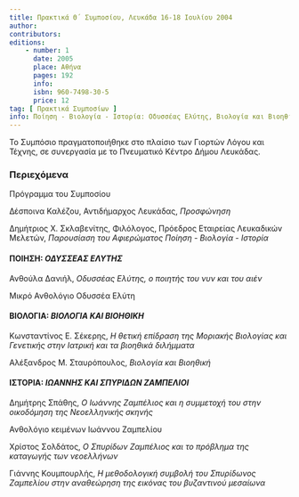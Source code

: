 ```yaml
---
title: Πρακτικά Θ΄ Συμποσίου, Λευκάδα 16-18 Ιουλίου 2004
author: 
contributors: 
editions: 
    - number: 1
      date: 2005
      place: Αθήνα
      pages: 192
      info: 
      isbn: 960-7498-30-5
      price: 12
tag: [ Πρακτικά Συμποσίων ]
info: Ποίηση - Βιολογία - Ιστορία: Οδυσσέας Ελύτης, Βιολογία και Βιοηθική, Ιωάννης και Σπυρίδων Ζαμπέλιοι.
---
```


Το Συμπόσιο πραγματοποιήθηκε στο πλαίσιο των Γιορτών Λόγου και Τέχνης, σε συνεργασία με το Πνευματικό Κέντρο Δήμου Λευκάδας.

### Περιεχόμενα

Πρόγραμμα του Συμποσίου

Δέσποινα Καλέζου, Αντιδήμαρχος Λευκάδας, *Προσφώνηση*

Δημήτριος Χ. Σκλαβενίτης, Φιλόλογος, Πρόεδρος Εταιρείας Λευκαδικών Μελετών, *Παρουσίαση του Αφιερώματος Ποίηση - Βιολογία - Ιστορία*

#### ΠΟΙΗΣΗ: *ΟΔΥΣΣΕΑΣ ΕΛΥΤΗΣ*

Ανθούλα Δανιήλ, *Οδυσσέας Ελύτης, ο ποιητής του νυν και του αιέν*

Μικρό Ανθολόγιο Oδυσσέα Ελύτη

#### ΒΙΟΛΟΓΙΑ: *ΒΙΟΛΟΓΙΑ ΚΑΙ ΒΙΟΗΘΙΚΗ*

Κωνσταντίνος Ε. Σέκερης, *Η θετική επίδραση της Μοριακής Βιολογίας και Γενετικής στην Ιατρική και τα βιοηθικά διλήμματα*

Αλέξανδρος Μ. Σταυρόπουλος, *Βιολογία και Βιοηθική*

#### ΙΣΤΟΡΙΑ: *ΙΩΑΝΝΗΣ ΚΑΙ ΣΠΥΡΙΔΩΝ ΖΑΜΠΕΛΙΟΙ*

Δημήτρης Σπάθης, *O Ιωάννης Ζαμπέλιος και η συμμετοχή του στην οικοδόμηση της Νεοελληνικής σκηνής*

Ανθολόγιο κειμένων Ιωάννου Ζαμπελίου

Χρίστος Σολδάτος, *Ο Σπυρίδων Ζαμπέλιος και το πρόβλημα της καταγωγής των νεοελλήνων*

Γιάννης Κουμπουρλής, *Η μεθοδολογική συμβολή του Σπυρίδωνος Ζαμπελίου στην αναθεώρηση της εικόνας του βυζαντινού μεσαίωνα*
